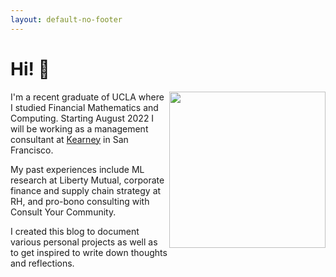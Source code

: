 ```yaml
---
layout: default-no-footer
---
```


# Hi! 👋 

<img align="right" src="{{ site.baseurl }}/images/pfp.jpg" width="250">


I'm a recent graduate of UCLA where I studied Financial Mathematics and Computing. Starting August 2022 I will be working as a management consultant at [Kearney](kearney.com) in San Francisco. 

My past experiences include ML research at Liberty Mutual, corporate finance and supply chain strategy at RH, and pro-bono consulting with Consult Your Community.

I created this blog to document various personal projects as well as to get inspired to write down thoughts and reflections. 
